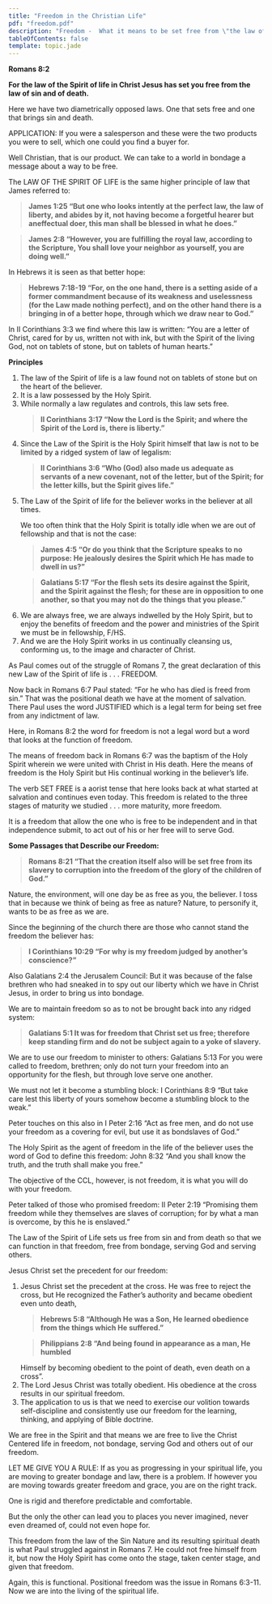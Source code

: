 ```yaml
---
title: "Freedom in the Christian Life"
pdf: "freedom.pdf"
description: "Freedom -  What it means to be set free from \"the law of sin and death.\""
tableOfContents: false
template: topic.jade
---
```


**Romans 8:2**

**For the law of the Spirit of life in Christ Jesus has set you free
from the law of sin and of death.**

Here we have two diametrically opposed laws. One that sets free and one
that brings sin and death.

APPLICATION: If you were a salesperson and these were the two products
you were to sell, which one could you find a buyer for.

Well Christian, that is our product. We can take to a world in bondage a
message about a way to be free.

The LAW OF THE SPIRIT OF LIFE is the same higher principle of law that
James referred to:

<blockquote><strong>James 1:25 “But one who looks intently at the perfect law, the law of liberty, and abides by it, not having become a forgetful hearer but aneffectual doer, this man shall be blessed in what he does.”</blockquote></strong>

<blockquote><strong>James 2:8 “However, you are fulfilling the royal law, according to the Scripture, You shall love your neighbor as yourself, you are doing well.”</blockquote></strong>

In Hebrews it is seen as that better hope:

<blockquote><strong>Hebrews 7:18-19 “For, on the one hand, there is a setting aside of a former commandment because of its weakness and uselessness (for the Law made nothing perfect), and on the other hand there is a bringing in of a better hope, through which we draw near to God.”</blockquote></strong>

In II Corinthians 3:3 we find where this law is written: “You are a
letter of Christ, cared for by us, written not with ink, but with the
Spirit of the living God, not on tablets of stone, but on tablets of
human hearts.”

**Principles**

<ol>
<li>The law of the Spirit of life is a law found not on tablets of stone but on the heart of the believer.</li>

<li>It is a law possessed by the Holy Spirit.</li>

<li>While normally a law regulates and controls, this law sets free.</li>

<blockquote><strong>II Corinthians 3:17 “Now the Lord is the Spirit; and where the Spirit of
the Lord is, there is liberty.”</blockquote></strong>

<li value=4>Since the Law of the Spirit is the Holy Spirit himself that law is not to be limited by a ridged system of law of legalism:</li>

<blockquote><strong>II Corinthians 3:6 “Who (God) also made us adequate as servants of a new covenant, not of the letter, but of the Spirit; for the letter kills, but the Spirit gives life.”</blockquote></strong>

<li value=5>The Law of the Spirit of life for the believer works in the believer at all times.</li>

We too often think that the Holy Spirit is totally idle when we are out
of fellowship and that is not the case:

<blockquote><strong>James 4:5 “Or do you think that the Scripture speaks to no purpose: He jealously desires the Spirit which He has made to dwell in us?”</blockquote></strong>

<blockquote><strong>Galatians 5:17 “For the flesh sets its desire against the Spirit, and the Spirit against the flesh; for these are in opposition to one another, so that you may not do the things that you please.”</blockquote></strong>

<li value=6>We are always free, we are always indwelled by the Holy Spirit, but to enjoy the benefits of freedom and the power and ministries of the Spirit we must be in fellowship, F/HS.</li>

<li>And we are the Holy Spirit works in us continually cleansing us, conforming us, to the image and character of Christ.</li>
</ol>

As Paul comes out of the struggle of Romans 7, the great declaration of
this new Law of the Spirit of life is . . . FREEDOM.

Now back in Romans 6:7 Paul stated: “For he who has died is freed from
sin.” That was the positional death we have at the moment of salvation.
There Paul uses the word JUSTIFIED which is a legal term for being set
free from any indictment of law.

Here, in Romans 8:2 the word for freedom is not a legal word but a word
that looks at the function of freedom.

The means of freedom back in Romans 6:7 was the baptism of the Holy
Spirit wherein we were united with Christ in His death. Here the means
of freedom is the Holy Spirit but His continual working in the
believer’s life.

The verb SET FREE is a aorist tense that here looks back at what started
at salvation and continues even today. This freedom is related to the
three stages of maturity we studied . . . more maturity, more freedom.

It is a freedom that allow the one who is free to be independent and in
that independence submit, to act out of his or her free will to serve
God.

**Some Passages that Describe our Freedom:**

<blockquote><strong>Romans 8:21 “That the creation itself also will be set free from its slavery to corruption into the freedom of the glory of the children of God.”</blockquote></strong>

Nature, the environment, will one day be as free as you, the believer. I
toss that in because we think of being as free as nature? Nature, to
personify it, wants to be as free as we are.

Since the beginning of the church there are those who cannot stand the
freedom the believer has:

<blockquote><strong>I Corinthians 10:29 “For why is my freedom judged by another’s conscience?”</blockquote></strong>

Also Galatians 2:4 the Jerusalem Council: But it was because of the
false brethren who had sneaked in to spy out our liberty which we have
in Christ Jesus, in order to bring us into bondage.

We are to maintain freedom so as to not be brought back into any ridged
system:

<blockquote><strong>Galatians 5:1 It was for freedom that Christ set us free; therefore keep standing firm and do not be subject again to a yoke of slavery.</blockquote></strong>

We are to use our freedom to minister to others: Galatians 5:13 For you
were called to freedom, brethren; only do not turn your freedom into an
opportunity for the flesh, but through love serve one another.

We must not let it become a stumbling block: I Corinthians 8:9 “But take
care lest this liberty of yours somehow become a stumbling block to the
weak.”

Peter touches on this also in I Peter 2:16 “Act as free men, and do not
use your freedom as a covering for evil, but use it as bondslaves of
God.”

The Holy Spirit as the agent of freedom in the life of the believer uses
the word of God to define this freedom: John 8:32 “And you shall know
the truth, and the truth shall make you free.”

The objective of the CCL, however, is not freedom, it is what you will
do with your freedom.

Peter talked of those who promised freedom: II Peter 2:19 “Promising
them freedom while they themselves are slaves of corruption; for by what
a man is overcome, by this he is enslaved.”

The Law of the Spirit of Life sets us free from sin and from death so
that we can function in that freedom, free from bondage, serving God and
serving others.

Jesus Christ set the precedent for our freedom:

<ol>
<li>Jesus Christ set the precedent at the cross. He was free to reject the cross, but He recognized the Father’s authority and became obedient even unto death,</li>

<blockquote><strong>Hebrews 5:8 “Although He was a Son, He learned obedience from the things which He suffered.”</blockquote></strong>

<blockquote><strong>Philippians 2:8 “And being found in appearance as a man, He humbled</blockquote></strong>
Himself by becoming obedient to the point of death, even death on a
cross”.

<li value=2>The Lord Jesus Christ was totally obedient. His obedience at the cross results in our spiritual freedom.</li>

<li>The application to us is that we need to exercise our volition towards self-discipline and consistently use our freedom for the
learning, thinking, and applying of Bible doctrine.</li>
</ol>

We are free in the Spirit and that means we are free to live the Christ
Centered life in freedom, not bondage, serving God and others out of our
freedom.

LET ME GIVE YOU A RULE: If as you as progressing in your spiritual life,
you are moving to greater bondage and law, there is a problem. If
however you are moving towards greater freedom and grace, you are on the
right track.

One is rigid and therefore predictable and comfortable.

But the only the other can lead you to places you never imagined, never
even dreamed of, could not even hope for.

This freedom from the law of the Sin Nature and its resulting spiritual
death is what Paul struggled against in Romans 7. He could not free
himself from it, but now the Holy Spirit has come onto the stage, taken
center stage, and given that freedom.

Again, this is functional. Positional freedom was the issue in Romans
6:3-11. Now we are into the living of the spiritual life.


